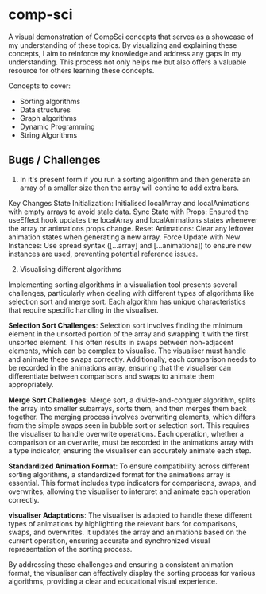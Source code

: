 # comp-sci

A visual demonstration of CompSci concepts that serves as a showcase of my understanding of these topics. By visualizing and explaining these concepts, I aim to reinforce my knowledge and address any gaps in my understanding. This process not only helps me but also offers a valuable resource for others learning these concepts.

Concepts to cover:

- Sorting algorithms
- Data structures
- Graph algorithms
- Dynamic Programming
- String Algorithms

## Bugs / Challenges

1. In it's present form if you run a sorting algorithm and then generate an array of a smaller size then the array will contine to add extra bars.

Key Changes
State Initialization: Initialised localArray and localAnimations with empty arrays to avoid stale data.
Sync State with Props: Ensured the useEffect hook updates the localArray and localAnimations states whenever the array or animations props change.
Reset Animations: Clear any leftover animation states when generating a new array.
Force Update with New Instances: Use spread syntax ([...array] and [...animations]) to ensure new instances are used, preventing potential reference issues.

2. Visualising different algorithms

Implementing sorting algorithms in a visualiation tool presents several challenges, particularly when dealing with different types of algorithms like selection sort and merge sort. Each algorithm has unique characteristics that require specific handling in the visualiser.

**Selection Sort Challenges**:
Selection sort involves finding the minimum element in the unsorted portion of the array and swapping it with the first unsorted element. This often results in swaps between non-adjacent elements, which can be complex to visualise. The visualiser must handle and animate these swaps correctly. Additionally, each comparison needs to be recorded in the animations array, ensuring that the visualiser can differentiate between comparisons and swaps to animate them appropriately.

**Merge Sort Challenges**:
Merge sort, a divide-and-conquer algorithm, splits the array into smaller subarrays, sorts them, and then merges them back together. The merging process involves overwriting elements, which differs from the simple swaps seen in bubble sort or selection sort. This requires the visualiser to handle overwrite operations. Each operation, whether a comparison or an overwrite, must be recorded in the animations array with a type indicator, ensuring the visualiser can accurately animate each step.

**Standardized Animation Format**:
To ensure compatibility across different sorting algorithms, a standardized format for the animations array is essential. This format includes type indicators for comparisons, swaps, and overwrites, allowing the visualiser to interpret and animate each operation correctly.

**visualiser Adaptations**:
The visualiser is adapted to handle these different types of animations by highlighting the relevant bars for comparisons, swaps, and overwrites. It updates the array and animations based on the current operation, ensuring accurate and synchronized visual representation of the sorting process.

By addressing these challenges and ensuring a consistent animation format, the visualiser can effectively display the sorting process for various algorithms, providing a clear and educational visual experience.
